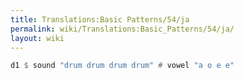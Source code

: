 ```yaml
---
title: Translations:Basic Patterns/54/ja
permalink: wiki/Translations:Basic_Patterns/54/ja/
layout: wiki
---
```


``` Haskell
d1 $ sound "drum drum drum drum" # vowel "a o e e"
```
